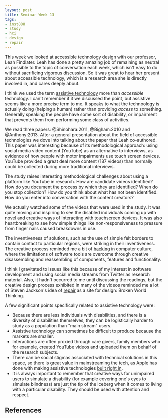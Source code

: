 ```yaml
---
layout: post
title: Seminar Week 13
tags:
- inst888
- study
- hci
- design
- repair
---
```



This week we looked at accessible technology design with our professor, Leah
Findlater. Leah has done a pretty amazing job of remaining as neutral as
possible to the topic of conversation each week, which isn't easy to do without
sacrificing vigorous discussion. So it was great to hear her present about 
accessible technology, which is a research area she is directly involved in, 
and cares deeply about.

I think we used the term [assistive technology] more 
than *accessible* technology. I can't remember if it we discussed the point, 
but assistive seems like a more precise term to me. It speaks to what the
technoology is actually doing (helping a human) rather than providing *access*
to something. Generally speaking the people have some sort of disability, 
or impairment that prevents them from performing some class of activities.

We read three papers: @Shinohara:2011, @Bigham:2010 and @Anthony:2013.
After a general presentation about the field of accessible technologies we dove
into talking about the paper that Leah co-authored. This paper was interesting
because of its methodological approach: using social media video content
(YouTube) as an alternative to interviews, as evidence of how people with 
motor impairments use touch screen devices. YouTube provided a great
deal more content (187 videos) than normally could be collected during more
traditional interviews.

The study raises interesting methodological challenges about using a platform
like YouTube in research. How are candidate videos identified? How do you
document the process by which they are identified? When do you stop collection?
How do you think about what has not been identified. How do you enter into
conversation with the content creators? 

We actually watched some of the videos that were used in the study. It was quite
moving and inspiring to see the disabled individuals coming up with novel and
creative ways of interacting with touchscreen devices. It was also heartbreaking
to see how simple things like non-responsiveness to pressure from finger nails
caused breakdowns in use.

The inventiveness of solutions, such as the use of simple felt borders to
contain contact to particular regions, were striking in their inventiveness. The
creative process reminded me a bit of [hacking] in computer culture, where the
limitations of software tools are overcome through creative disassembling and
reassembling of components, features and functionality.

I think I gravitated to issues like this because of my interest in software
development and using social media streams from Twitter as research material. 
Also, it hadn't occurred to me until discussing the readings, but the creative
design process exhibited in many of the videos reminded me a lot of Steven
Jackson's idea of [repair] as a site for design: Broken World Thinking.

A few significant points specifically related to assistive technology were:

* Because there are less individuals with disabilities, and there is a diversity
  of disabilities themselves, they can be logistically harder to study as a 
  population than "main stream" users.
* Assistive technology can sometimes be difficult to produce because the markets
  are smaller.
* Interactions are often proxied through care givers, family members who for
  example, created YouTube videos and uploaded them on behalf of the research 
  subjects.
* There can be social stigmas associated with technical solutions in this space,
  so there is great value in mainstreaming the tech, as Apple has done with
  making assistive technologies [built right in].
* It is always important to remember that creative ways for unimpaired users to
  simulate a disability (for example covering one's eyes to simulate blindness)
  are just the tip of the iceberg when it comes to living with a particular
  disability. They should be used with attention and respect.

[assistive technology]: https://en.wikipedia.org/wiki/Assistive_technology
[hacking]: https://en.wikipedia.org/wiki/Hacker_culture
[repair]: /tag/repair/
[built right in]: http://www.apple.com/accessibility/

## References



